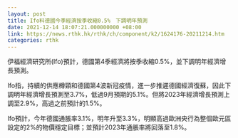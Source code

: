 ```yaml
---
layout: post
title: Ifo料德國今季經濟按季收縮0.5%　下調明年預測
date: 2021-12-14 18:07:21.000000000 +08:00
link: https://news.rthk.hk/rthk/ch/component/k2/1624176-20211214.htm
categories: rthk
---
```


伊福經濟研究所(Ifo)預計，德國第4季經濟將按季收縮0.5%，並下調明年經濟增長預測。

Ifo指，持續的供應樽頸和德國第4波新冠疫情，進一步推遲德國經濟復蘇，因此下調明年經濟增長預測至3.7%，低過9月預期的5.1%。但將2023年經濟增長預測上調至2.9%，高過之前預計的1.5%。

Ifo預計，今年德國通脹率3.1%，明年升至3.3%，明顯高過歐洲央行為整個歐元區設定的2%的物價穩定目標；並預計2023年通脹率將回落至1.8%。
